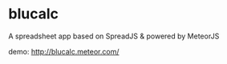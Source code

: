 # blucalc
A spreadsheet app based on SpreadJS & powered by MeteorJS

demo: http://blucalc.meteor.com/
